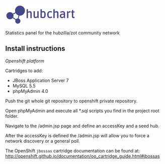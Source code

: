 ![hubchart](src/main/webapp/images/banner_hubchart.png)

Statistics panel for the hubzilla/zot community network

Install instructions
--------------------

*Openshift platform*

Cartridges to add:

* JBoss Application Server 7 
* MySQL 5.5 
* phpMyAdmin 4.0 

Push the git whole git repository to openshift private repository.

Open phpMyAdmin and execute all *.sql scripts you find in the project root folder.

Navigate to the /admin.jsp page and define an accessKey and a seed hub.

After the accessKey is defined the /admin.jsp will allow you to force a network discovery or a general poll.

The OpenShift `jbossas` cartridge documentation can be found at:
http://openshift.github.io/documentation/oo_cartridge_guide.html#jbossas
